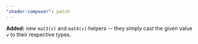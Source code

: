 ```yaml
---
"shader-composer": patch
---
```


**Added:** new `mat3(v)` and `mat4(v)` helpers -- they simply cast the given value `v` to their respective types.
